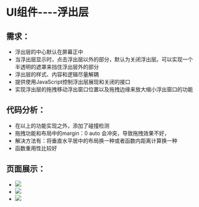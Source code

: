 # UI组件----浮出层 #

## 需求： ##

- 浮出层的中心默认在屏幕正中
- 当浮出层显示时，点击浮出层以外的部分，默认为关闭浮出层。可以实现一个半透明的遮罩来挡住浮出层外的部分
- 浮出层的样式、内容和逻辑尽量解耦
- 提供使用JavaScript控制浮出层展现和关闭的接口
- 实现浮出层的拖拽移动浮出窗口位置以及拖拽边缘来放大缩小浮出窗口的功能

## 代码分析： ##

- 在以上的功能实现之外，添加了碰撞检测
- 拖拽功能和布局中的margin：0 auto 会冲突，导致拖拽效果不好，
- 解决方法有：将垂直水平居中的布局换一种或者函数内距离计算换一种
- 函数重用性比较好

## 页面展示： ##

- ![](http://i4.piimg.com/8235d7d2c8ed5450.png)
- ![](http://i4.piimg.com/cadaaecff01276e7.png)
- ![](http://i4.piimg.com/c4cb1618f97e7fe0.png)







